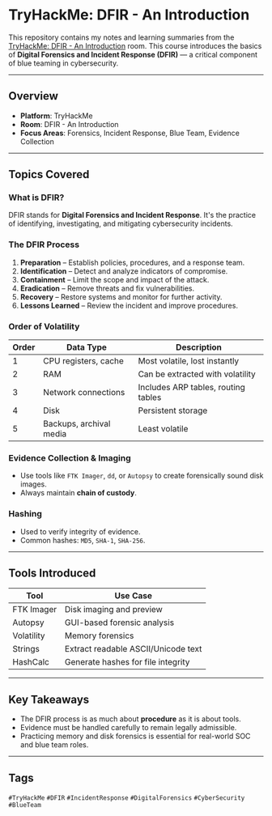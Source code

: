 #  TryHackMe: DFIR - An Introduction

This repository contains my notes and learning summaries from the [TryHackMe: DFIR - An Introduction](https://tryhackme.com/room/dfirintro) room. This course introduces the basics of **Digital Forensics and Incident Response (DFIR)** — a critical component of blue teaming in cybersecurity.

---

##  Overview

- **Platform**: TryHackMe
- **Room**: DFIR - An Introduction
- **Focus Areas**: Forensics, Incident Response, Blue Team, Evidence Collection

---

##  Topics Covered

###  What is DFIR?
DFIR stands for **Digital Forensics and Incident Response**. It's the practice of identifying, investigating, and mitigating cybersecurity incidents.

###  The DFIR Process
1. **Preparation** – Establish policies, procedures, and a response team.
2. **Identification** – Detect and analyze indicators of compromise.
3. **Containment** – Limit the scope and impact of the attack.
4. **Eradication** – Remove threats and fix vulnerabilities.
5. **Recovery** – Restore systems and monitor for further activity.
6. **Lessons Learned** – Review the incident and improve procedures.

###  Order of Volatility
| Order | Data Type                       | Description                          |
|-------|----------------------------------|--------------------------------------|
| 1     | CPU registers, cache            | Most volatile, lost instantly        |
| 2     | RAM                              | Can be extracted with volatility     |
| 3     | Network connections              | Includes ARP tables, routing tables  |
| 4     | Disk                             | Persistent storage                   |
| 5     | Backups, archival media         | Least volatile                       |

###  Evidence Collection & Imaging
- Use tools like `FTK Imager`, `dd`, or `Autopsy` to create forensically sound disk images.
- Always maintain **chain of custody**.

###  Hashing
- Used to verify integrity of evidence.
- Common hashes: `MD5`, `SHA-1`, `SHA-256`.

---

##  Tools Introduced

| Tool         | Use Case                                |
|--------------|------------------------------------------|
| FTK Imager   | Disk imaging and preview                 |
| Autopsy      | GUI-based forensic analysis              |
| Volatility   | Memory forensics                         |
| Strings      | Extract readable ASCII/Unicode text      |
| HashCalc     | Generate hashes for file integrity       |

---

##  Key Takeaways

- The DFIR process is as much about **procedure** as it is about tools.
- Evidence must be handled carefully to remain legally admissible.
- Practicing memory and disk forensics is essential for real-world SOC and blue team roles.

---

##  Tags
`#TryHackMe` `#DFIR` `#IncidentResponse` `#DigitalForensics` `#CyberSecurity` `#BlueTeam`

